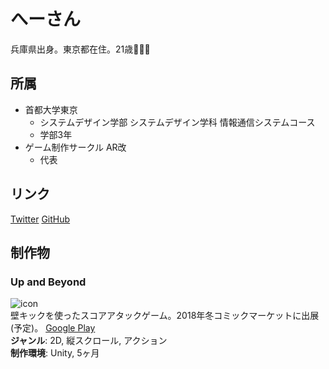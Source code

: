 # へーさん
兵庫県出身。東京都在住。21歳🤜💥🤛
## 所属
- 首都大学東京
  - システムデザイン学部 システムデザイン学科 情報通信システムコース
  - 学部3年
- ゲーム制作サークル AR改
  - 代表

## リンク
[Twitter](https://twitter.com/hee_san_)
[GitHub](https://github.com/Hee-San)

## 制作物
### Up and Beyond
![icon](https://lh3.googleusercontent.com/kaz0e8YgdN7KJMupZX3DMV6DEiIKQraDGamjackLhoAC-hikNOU9OHVql_qlc0RKeypS=s360-rw)   
壁キックを使ったスコアアタックゲーム。2018年冬コミックマーケットに出展(予定)。
[Google Play](https://play.google.com/store/apps/details?id=com.Kumakano.UpandBeyond&hl=ja)  
**ジャンル**: 2D, 縦スクロール, アクション  
**制作環境**: Unity, 5ヶ月    

